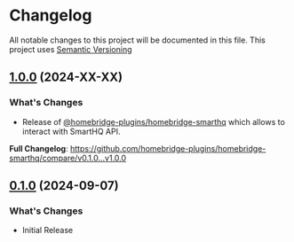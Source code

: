 # Changelog

All notable changes to this project will be documented in this file. This project uses [Semantic Versioning](https://semver.org/)

## [1.0.0](https://github.com/homebridge-plugins/homebridge-smarthq/compare/v0.1.0...v1.0.0) (2024-XX-XX)

### What's Changes

- Release of [@homebridge-plugins/homebridge-smarthq](https://github.com/homebridge-plugins/homebridge-smarthq) which allows to interact with SmartHQ API.

**Full Changelog**: https://github.com/homebridge-plugins/homebridge-smarthq/compare/v0.1.0...v1.0.0

## [0.1.0](https://github.com/homebridge-plugins/homebridge-smarthq/releases/tag/v0.1.0) (2024-09-07)

### What's Changes

- Initial Release
